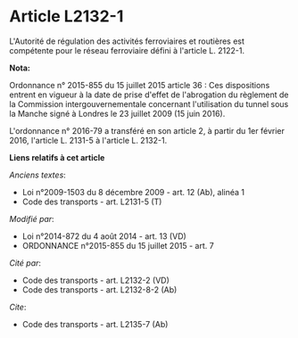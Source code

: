 # Article L2132-1

L'Autorité de régulation des activités ferroviaires et routières  est compétente pour le réseau ferroviaire défini à
l'article L. 2122-1.

**Nota:**

Ordonnance n° 2015-855 du 15 juillet 2015 article 36 : Ces dispositions entrent en vigueur à la date de prise d'effet de
l'abrogation du règlement de la Commission intergouvernementale concernant l'utilisation du tunnel sous la Manche signé à
Londres le 23 juillet 2009 (15 juin 2016).

L'ordonnance n° 2016-79 a transféré en son article 2, à partir du 1er février 2016, l'article L. 2131-5 à l'article L.
2132-1.

**Liens relatifs à cet article**

_Anciens textes_:

  - Loi n°2009-1503 du 8 décembre 2009 - art. 12 (Ab), alinéa 1
  - Code des transports - art. L2131-5 (T)

_Modifié par_:

  - Loi n°2014-872 du 4 août 2014 - art. 13 (VD)
  - ORDONNANCE n°2015-855 du 15 juillet 2015 - art. 7

_Cité par_:

  - Code des transports - art. L2132-2 (VD)
  - Code des transports - art. L2132-8-2 (Ab)

_Cite_:

  - Code des transports - art. L2135-7 (Ab)
